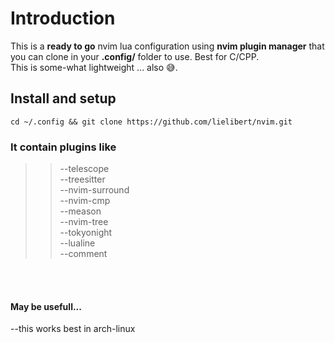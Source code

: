 # Introduction

This is a **ready to go** nvim lua  configuration using **nvim plugin manager**  that you can clone in your **.config/** folder to use. Best for C/CPP. </br>
This is some-what lightweight ... also 😅.



## Install and setup
```
cd ~/.config && git clone https://github.com/lielibert/nvim.git
```


### It contain plugins like

>> --telescope </br>
>> --treesitter </br>
>> --nvim-surround </br>
>> --nvim-cmp </br>
>> --meason </br>
>> --nvim-tree </br>
>> --tokyonight </br>
>> --lualine </br>
>> --comment </br>


</br>
</br>

#### May be usefull...

--this works best in arch-linux

